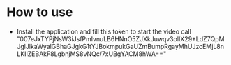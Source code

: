 # How to use
* Install the application and fill this token to start the video call "007eJxTYPjNsW3iJsfPmlvnuLB6HNnO5ZJXkJuwqv3olIX29+LdZ7QpMJglJlkaWyalGBhaGJgkG1tYJBokmpukGaUZmBumpRgayMhUJzcEMjL8nLKIlZEBAkF8LgbnjMS8vNQc/7xUBgYACM8hWA=="
